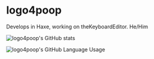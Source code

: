 # logo4poop
Develops in Haxe, working on theKeyboardEditor.
He/Him

![logo4poop's GitHub stats](https://github-readme-stats.vercel.app/api?username=logo4poop&theme=nord)

![logo4poop's GitHub Language Usage](https://github-readme-stats.vercel.app/api/top-langs/?username=logo4poop&theme=nord)
